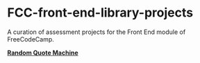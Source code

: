 # FCC-front-end-library-projects
A curation of assessment projects for the Front End module of FreeCodeCamp.

[**Random Quote Machine**](https://github.com/Satyajit99p/FCC-front-end-library-projects/tree/RQM)
